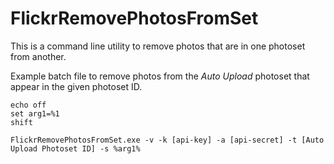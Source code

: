 # FlickrRemovePhotosFromSet

This is a command line utility to remove photos that are in one photoset from another.

Example batch file to remove photos from the *Auto Upload* photoset that appear in the given photoset ID.

```Batchfile
echo off
set arg1=%1
shift

FlickrRemovePhotosFromSet.exe -v -k [api-key] -a [api-secret] -t [Auto Upload Photoset ID] -s %arg1%
```
